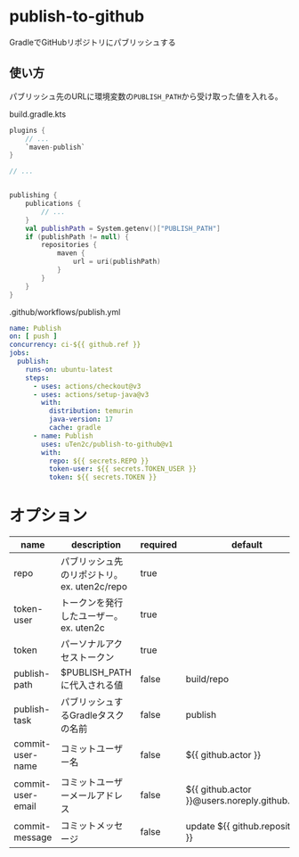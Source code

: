 # publish-to-github

GradleでGitHubリポジトリにパブリッシュする

## 使い方

パブリッシュ先のURLに環境変数の`PUBLISH_PATH`から受け取った値を入れる。

build.gradle.kts
```kotlin
plugins {
    // ...
    `maven-publish`
}

// ...


publishing {
    publications {
        // ...
    }
    val publishPath = System.getenv()["PUBLISH_PATH"]
    if (publishPath != null) {
        repositories {
            maven {
                url = uri(publishPath)
            }
        }
    }
}
```

.github/workflows/publish.yml
```yml
name: Publish
on: [ push ]
concurrency: ci-${{ github.ref }}
jobs:
  publish:
    runs-on: ubuntu-latest
    steps:
      - uses: actions/checkout@v3
      - uses: actions/setup-java@v3
        with:
          distribution: temurin
          java-version: 17
          cache: gradle
      - name: Publish
        uses: uTen2c/publish-to-github@v1
        with:
          repo: ${{ secrets.REPO }}
          token-user: ${{ secrets.TOKEN_USER }}
          token: ${{ secrets.TOKEN }}
```

# オプション

| name | description | required | default |
| --- | --- | --- | --- |
| repo | パブリッシュ先のリポジトリ。 ex. uten2c/repo | true | |
| token-user | トークンを発行したユーザー。ex. uten2c | true | |
| token | パーソナルアクセストークン | true | |
| publish-path | $PUBLISH_PATHに代入される値 | false | build/repo |
| publish-task | パブリッシュするGradleタスクの名前 | false | publish |
| commit-user-name | コミットユーザー名 | false | ${{ github.actor }} |
| commit-user-email | コミットユーザーメールアドレス | false | ${{ github.actor }}@users.noreply.github.com |
| commit-message | コミットメッセージ | false | update ${{ github.repository }} |
